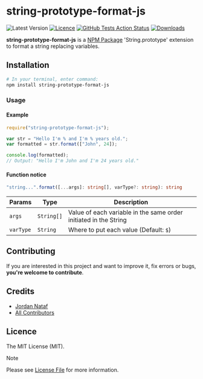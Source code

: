 # string-prototype-format-js

![Latest Version](https://img.shields.io/github/v/tag/jornatf/string-prototype-format-js?label=version&style=flat-square)
[![Licence](https://img.shields.io/github/license/jornatf/string-prototype-format-js?label=license&style=flat-square)](LICENCE.md)
[![GitHub Tests Action Status](https://img.shields.io/github/actions/workflow/status/jornatf/string-prototype-format-js/run-tests.yml?branch=master&label=test&style=flat-square)](https://github.com/jornatf/string-prototype-format-js/actions?query=workflow%3Arun-tests+branch%3Amaster)
[![Downloads](https://img.shields.io/npm/dt/string-prototype-format-js?label=downloads&style=flat-square)](https://www.npmjs.com/package/string-prototype-format-js)

**string-prototype-format-js** is a [NPM Package](https://www.npmjs.com/package/string-prototype-format-js) 'String.prototype' extension to format a string replacing variables.

## Installation

```bash
# In your terminal, enter command:
npm install string-prototype-format-js
```

### Usage

#### Example

```javascript
require("string-prototype-format-js");

var str = "Hello I'm % and I'm % years old.";
var formatted = str.format(["John", 24]);

console.log(formatted);
// Output: "Hello I'm John and I'm 24 years old."
```

#### Function notice

```typescript
"string...".format([...args]: string[], varType?: string): string
```

| Params    | Type       | Description                                                      |
| --------- | ---------- | ---------------------------------------------------------------- |
| `args`    | `String[]` | Value of each variable in the same order initiated in the String |
| `varType` | `String`   | Where to put each value (Default: `$`)                           |

## Contributing

If you are interested in this project and want to improve it, fix errors or bugs, **you're welcome to contribute**.

## Credits

- [Jordan Nataf](https://github.com/jornatf)
- [All Contributors](../../contributors)

## Licence

The MIT License (MIT).

> [!Note]
> Please see [License File](LICENSE.md) for more information.
